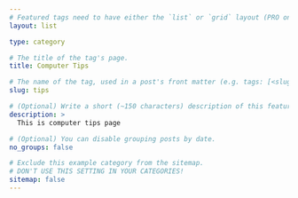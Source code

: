 ```yaml
---
# Featured tags need to have either the `list` or `grid` layout (PRO only).
layout: list

type: category

# The title of the tag's page.
title: Computer Tips

# The name of the tag, used in a post's front matter (e.g. tags: [<slug>]).
slug: tips

# (Optional) Write a short (~150 characters) description of this featured tag.
description: >
  This is computer tips page

# (Optional) You can disable grouping posts by date.
no_groups: false

# Exclude this example category from the sitemap.
# DON'T USE THIS SETTING IN YOUR CATEGORIES!
sitemap: false
---
```

